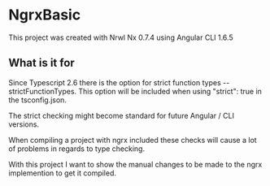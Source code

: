 # NgrxBasic

This project was created with Nrwl Nx 0.7.4 using Angular CLI 1.6.5

## What is it for

Since Typescript 2.6 there is the option for strict function types --strictFunctionTypes.
This option will be included when using "strict": true in the tsconfig.json.

The strict checking might become standard for future Angular / CLI versions.

When compiling a project with ngrx included these checks will cause a lot of problems in regards to type checking.

With this project I want to show the manual changes to be made to the ngrx implemention to get it compiled.
